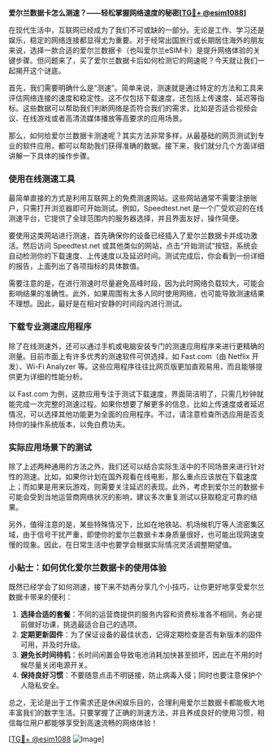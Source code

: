 **爱尔兰数据卡怎么测速？——轻松掌握网络速度的秘密[[TG💪+ @esim1088](https://t.me/s/esim1088)]**

在现代生活中，互联网已经成为了我们不可或缺的一部分。无论是工作、学习还是娱乐，稳定的网络连接都显得尤为重要。对于经常出国旅行或长期居住海外的朋友来说，选择一款合适的爱尔兰数据卡（也叫爱尔兰eSIM卡）是提升网络体验的关键步骤。但问题来了，买了爱尔兰数据卡后如何检测它的网速呢？今天就让我们一起揭开这个谜底。

首先，我们需要明确什么是“测速”。简单来说，测速就是通过特定的方法和工具来评估网络连接的速度和稳定性。这不仅包括下载速度，还包括上传速度、延迟等指标。这些数据可以帮助我们判断网络是否符合我们的需求，比如是否适合视频会议、在线游戏或者高清流媒体播放等高要求的应用场景。

那么，如何给爱尔兰数据卡测速呢？其实方法非常多样，从最基础的网页测试到专业的软件应用，都可以帮助我们获得准确的数据。接下来，我们就分几个方面详细讲解一下具体的操作步骤。

### 使用在线测速工具

最简单直接的方式是利用互联网上的免费测速网站。这些网站通常不需要注册账户，只需打开浏览器即可开始测试。例如，Speedtest.net 是一个广受欢迎的在线测速平台，它提供了全球范围内的服务器选择，并且界面友好，操作简便。

要使用这类网站进行测速，首先确保你的设备已经插入了爱尔兰数据卡并成功激活。然后访问 Speedtest.net 或其他类似的网站，点击“开始测试”按钮，系统会自动检测你的下载速度、上传速度以及延迟时间。测试完成后，你会看到一份详细的报告，上面列出了各项指标的具体数值。

需要注意的是，在进行测速时尽量避免高峰时段，因为此时网络负载较大，可能会影响结果的准确性。此外，如果周围有太多人同时使用网络，也可能导致测速结果不理想。因此，最好是在相对安静的时间段内进行测试。

### 下载专业测速应用程序

除了在线测速外，还可以通过手机或电脑安装专门的测速应用程序来进行更精确的测量。目前市面上有许多优秀的测速软件可供选择，如 Fast.com（由 Netflix 开发）、Wi-Fi Analyzer 等。这些应用程序往往比网页版更加直观易用，而且能够提供更为详细的性能分析。

以 Fast.com 为例，这款应用专注于测试下载速度，界面简洁明了，只需几秒钟就能完成一次完整的测速过程。如果你想要了解更多的信息，比如上传速度或者延迟情况，可以选择其他功能更为全面的应用程序。不过，请注意检查所选应用是否支持你的操作系统版本，以免白费功夫。

### 实际应用场景下的测试

除了上述两种通用的方法之外，我们还可以结合实际生活中的不同场景来进行针对性的测速。比如，如果你计划在国外观看在线电影，那么重点应该放在下载速度上；而如果是用来玩游戏，则需要关注延迟的表现。此外，考虑到爱尔兰的数据卡可能会受到当地运营商网络状况的影响，建议多次重复测试以获取稳定可靠的结果。

另外，值得注意的是，某些特殊情况下，比如在地铁站、机场候机厅等人流密集区域，由于信号干扰严重，即使你的爱尔兰数据卡本身质量很好，也可能出现网速变慢的现象。因此，在日常生活中也要学会根据实际情况灵活调整期望值。

### 小贴士：如何优化爱尔兰数据卡的使用体验

既然已经学会了如何测速，接下来不妨再分享几个小技巧，让你更好地享受爱尔兰数据卡带来的便利：

1. **选择合适的套餐**：不同的运营商提供的服务内容和资费标准各不相同，务必提前做好功课，挑选最适合自己的选项。
2. **定期更新固件**：为了保证设备的最佳状态，记得定期检查是否有新版本的固件可用，并及时升级。
3. **避免长时间待机**：长时间闲置会导致电池消耗加快甚至损坏，因此在不用的时候尽量关闭电源开关。
4. **保持良好习惯**：不要随意点击不明链接，防止病毒入侵；同时也要注意保护个人隐私安全。

总之，无论是出于工作需求还是休闲娱乐目的，合理利用爱尔兰数据卡都能极大地丰富我们的数字生活。只要掌握了正确的测速方法，并且养成良好的使用习惯，相信每位用户都能够享受到高速流畅的网络体验！

[[TG💪+ @esim1088](https://t.me/s/esim1088) ![Image](https://i.postimg.cc/4NQfJmqS/Snipaste-2025-05-13-00-14-12.png)]